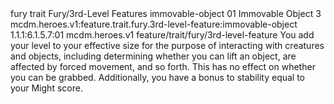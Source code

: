 <ability>
  <metadata>
    <class>fury</class>
    <feature_type>trait</feature_type>
    <file_dpath>Fury/3rd-Level Features</file_dpath>
    <item_id>immovable-object</item_id>
    <item_index>01</item_index>
    <item_name>Immovable Object</item_name>
    <level>3</level>
    <scc>mcdm.heroes.v1:feature.trait.fury.3rd-level-feature:immovable-object</scc>
    <scdc>1.1.1:6.1.5.7:01</scdc>
    <source>mcdm.heroes.v1</source>
    <type>feature/trait/fury/3rd-level-feature</type>
  </metadata>
  <effects>
    <effect type="mundane">You add your level to your effective size for the purpose of interacting with creatures and objects, including determining whether you can lift an object, are affected by forced movement, and so forth. This has no effect on whether you can be grabbed.
Additionally, you have a bonus to stability equal to your Might score.</effect>
  </effects>
</ability>
